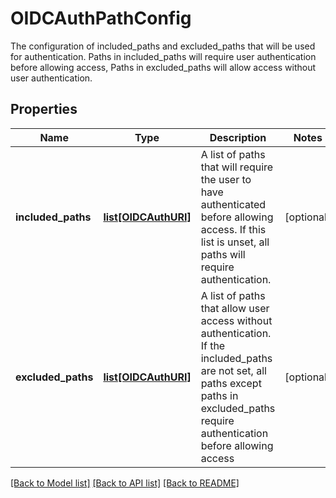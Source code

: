 # OIDCAuthPathConfig

The configuration of included_paths and excluded_paths that will be used for authentication. Paths in included_paths will require user authentication before allowing access, Paths in excluded_paths will allow access without user authentication. 
## Properties
Name | Type | Description | Notes
------------ | ------------- | ------------- | -------------
**included_paths** | [**list[OIDCAuthURI]**](OIDCAuthURI.md) | A list of paths that will require the user to have authenticated before allowing access. If this list is unset, all paths will require authentication.  | [optional] 
**excluded_paths** | [**list[OIDCAuthURI]**](OIDCAuthURI.md) | A list of paths that allow user access without authentication. If the included_paths are not set, all paths except paths in excluded_paths require authentication before allowing access  | [optional] 

[[Back to Model list]](../README.md#documentation-for-models) [[Back to API list]](../README.md#documentation-for-api-endpoints) [[Back to README]](../README.md)


